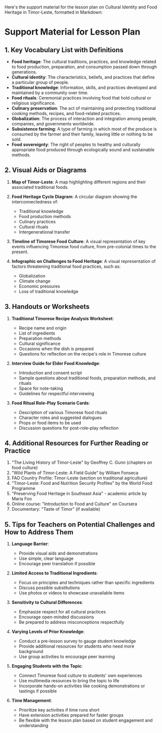 Here's the support material for the lesson plan on Cultural Identity and Food Heritage in Timor-Leste, formatted in Markdown:

# Support Material for Lesson Plan

## 1. Key Vocabulary List with Definitions

- **Food heritage**: The cultural traditions, practices, and knowledge related to food production, preparation, and consumption passed down through generations.
- **Cultural identity**: The characteristics, beliefs, and practices that define a particular group of people.
- **Traditional knowledge**: Information, skills, and practices developed and maintained by a community over time.
- **Food rituals**: Ceremonial practices involving food that hold cultural or religious significance.
- **Culinary preservation**: The act of maintaining and protecting traditional cooking methods, recipes, and food-related practices.
- **Globalization**: The process of interaction and integration among people, companies, and governments worldwide.
- **Subsistence farming**: A type of farming in which most of the produce is consumed by the farmer and their family, leaving little or nothing to be sold.
- **Food sovereignty**: The right of peoples to healthy and culturally appropriate food produced through ecologically sound and sustainable methods.

## 2. Visual Aids or Diagrams

1. **Map of Timor-Leste**: A map highlighting different regions and their associated traditional foods.

2. **Food Heritage Cycle Diagram**: A circular diagram showing the interconnectedness of:
   - Traditional knowledge
   - Food production methods
   - Culinary practices
   - Cultural rituals
   - Intergenerational transfer

3. **Timeline of Timorese Food Culture**: A visual representation of key events influencing Timorese food culture, from pre-colonial times to the present.

4. **Infographic on Challenges to Food Heritage**: A visual representation of factors threatening traditional food practices, such as:
   - Globalization
   - Climate change
   - Economic pressures
   - Loss of traditional knowledge

## 3. Handouts or Worksheets

1. **Traditional Timorese Recipe Analysis Worksheet**:
   - Recipe name and origin
   - List of ingredients
   - Preparation methods
   - Cultural significance
   - Occasions when the dish is prepared
   - Questions for reflection on the recipe's role in Timorese culture

2. **Interview Guide for Elder Food Knowledge**:
   - Introduction and consent script
   - Sample questions about traditional foods, preparation methods, and rituals
   - Space for note-taking
   - Guidelines for respectful interviewing

3. **Food Ritual Role-Play Scenario Cards**:
   - Description of various Timorese food rituals
   - Character roles and suggested dialogues
   - Props or food items to be used
   - Discussion questions for post-role-play reflection

## 4. Additional Resources for Further Reading or Practice

1. "The Living History of Timor-Leste" by Geoffrey C. Gunn (chapters on food culture)
2. "Wild Plants of Timor-Leste: A Field Guide" by William Fonseca
3. FAO Country Profile: Timor-Leste (section on traditional agriculture)
4. "Timor-Leste: Food and Nutrition Security Profiles" by the World Food Programme
5. "Preserving Food Heritage in Southeast Asia" - academic article by Maria Foo
6. Online course: "Introduction to Food and Culture" on Coursera
7. Documentary: "Taste of Timor" (if available)

## 5. Tips for Teachers on Potential Challenges and How to Address Them

1. **Language Barrier**: 
   - Provide visual aids and demonstrations
   - Use simple, clear language
   - Encourage peer translation if possible

2. **Limited Access to Traditional Ingredients**:
   - Focus on principles and techniques rather than specific ingredients
   - Discuss possible substitutions
   - Use photos or videos to showcase unavailable items

3. **Sensitivity to Cultural Differences**:
   - Emphasize respect for all cultural practices
   - Encourage open-minded discussions
   - Be prepared to address misconceptions respectfully

4. **Varying Levels of Prior Knowledge**:
   - Conduct a pre-lesson survey to gauge student knowledge
   - Provide additional resources for students who need more background
   - Use group activities to encourage peer learning

5. **Engaging Students with the Topic**:
   - Connect Timorese food culture to students' own experiences
   - Use multimedia resources to bring the topic to life
   - Incorporate hands-on activities like cooking demonstrations or tastings if possible

6. **Time Management**:
   - Prioritize key activities if time runs short
   - Have extension activities prepared for faster groups
   - Be flexible with the lesson plan based on student engagement and understanding